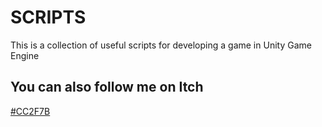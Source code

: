# SCRIPTS
This is a collection of useful scripts for developing a game in Unity Game Engine

<h2>
  You can also follow me on Itch
</h2>
<p><a href="https://cc2f7b.itch.io" target="_blank" rel="nofollow">#CC2F7B</a></p>

